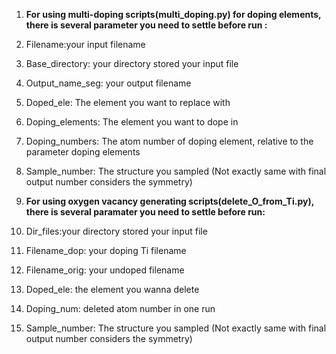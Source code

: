 1. **For using multi-doping scripts(multi_doping.py) for doping elements, there is several parameter you need to settle before run :**
2. Filename:your input filename
3. Base_directory: your directory stored your input file
4. Output_name_seg: your output filename
5. Doped_ele: The element you want to replace with
6. Doping_elements: The element you want to dope in
7. Doping_numbers: The atom number of doping element, relative to the parameter doping elements
8. Sample_number: The structure you sampled (Not exactly same with final output number considers the symmetry)

9. **For using oxygen vacancy generating scripts(delete_O_from_Ti.py), there is several paramater you need to settle before run:**
10. Dir_files:your directory stored your input file
11. Filename_dop: your doping Ti filename
12. Filename_orig: your undoped filename
13. Doped_ele: the element you wanna delete
14. Doping_num: deleted atom number in one run
15. Sample_number: The structure you sampled (Not exactly same with final output number considers the symmetry)
    
